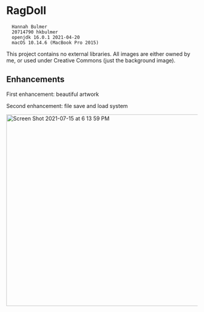 # RagDoll

```
  Hannah Bulmer
  20714790 hkbulmer
  openjdk 16.0.1 2021-04-20
  macOS 10.14.6 (MacBook Pro 2015)
```

This project contains no external libraries. All images are either owned by me, or used under Creative Commons (just the background image).

## Enhancements

First enhancement: beautiful artwork

Second enhancement: file save and load system

<img width="505" alt="Screen Shot 2021-07-15 at 6 13 59 PM" src="https://user-images.githubusercontent.com/35310862/125864653-f90da653-cf36-4f27-9e69-6a9d7a5e9c52.png">


